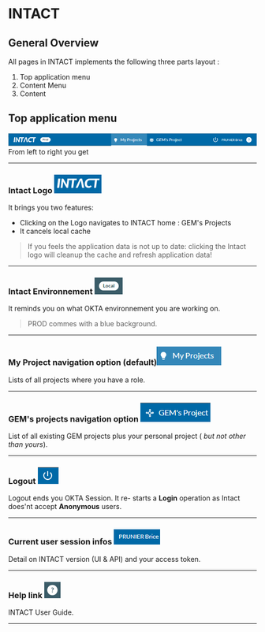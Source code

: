 # INTACT

## General Overview

All pages in INTACT implements the following three parts layout :

1. Top application menu
2. Content Menu
3. Content

## Top application menu

![INTACT, Top menu](/guides/images/app-top-menu.png)
From left to right you get

---

### Intact Logo ![INTACT, Logo](/guides/images/app-top-menu-logo.png)

It brings you two features:

- Clicking on the Logo navigates to INTACT home : GEM's Projects
- It cancels local cache

> If you feels the application data is not up to date: clicking the Intact logo will cleanup the cache and refresh application data!

---

### Intact Environnement  ![INTACT, Version](/guides/images/app-top-menu-env.png)

It reminds you on what OKTA environnement you are working on.

> PROD commes with a blue background.

---

### My Project navigation option (default)![INTACT, My Projects link](/guides/images/app-top-menu-myprojects.png)

Lists of all projects where you have a role.

---

### GEM's projects navigation option  ![INTACT, GEM Projects link](/guides/images/app-top-menu-gemprojects.png)

List of all existing GEM projects plus your personal project ( *but not other than yours*).
  
---

### Logout ![INTACT, Logout](/guides/images/app-top-menu-logout.png)  

Logout ends you OKTA Session. It re- starts a **Login** operation as Intact does'nt accept **Anonymous** users.

---

### Current user session infos ![INTACT, User info](/guides/images/app-top-menu-userinfo.png)

Detail on INTACT version (UI & API) and your access token.

---

### Help link ![INTACT, Help](/guides/images/app-top-menu-help.png)

INTACT User Guide.

---
